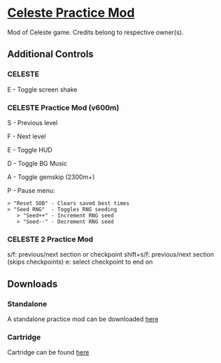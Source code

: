 # [Celeste Practice Mod](https://stevenfelix505.github.io/Celeste-Practice-Mod)
Mod of Celeste game. Credits belong to respective owner(s).
## Additional Controls
### CELESTE
E - Toggle screen shake
### CELESTE Practice Mod (v600m)
S - Previous level

F - Next level

E - Toggle HUD

D - Toggle BG Music

A - Toggle gemskip (2300m+)

P - Pause menu:

    > "Reset SOB" - Clears saved best times
    > "Seed RNG"  - Toggles RNG seeding
       > "Seed++" - Increment RNG seed
       > "Seed--" - Decrement RNG seed
### CELESTE 2 Practice Mod
s/f:       previous/next section or checkpoint
shift+s/f: previous/next section (skips checkpoints)
e:         select checkpoint to end on
## Downloads
### Standalone
A standalone practice mod can be downloaded [here](https://stevenfelix505.github.io/Celeste-Practice-Mod/downloads.html)
### Cartridge
Cartridge can be found [here](https://github.com/stevenfelix505/Celeste-Practice-Mod/blob/master/celeste_practice_mod.p8.png)
